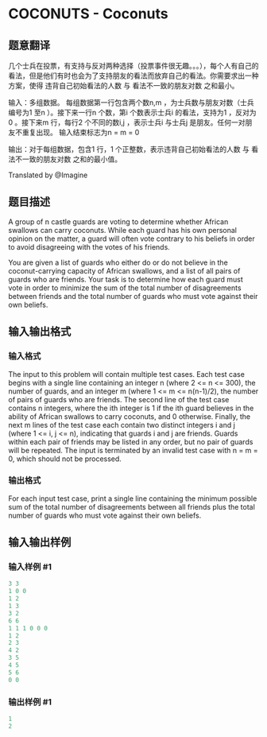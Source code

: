 # COCONUTS - Coconuts

## 题意翻译

几个士兵在投票，有支持与反对两种选择（投票事件很无趣。。。），每个人有自己的看法，但是他们有时也会为了支持朋友的看法而放弃自己的看法。你需要求出一种方案，使得 违背自己初始看法的人数 与 看法不一致的朋友对数 之和最小。

输入：多组数据。 每组数据第一行包含两个数n,m ，为士兵数与朋友对数（士兵编号为1 至n ）。接下来一行n 个数，第i 个数表示士兵i 的看法，支持为1 ，反对为0 。接下来m 行，每行2 个不同的数i,j ，表示士兵i 与士兵j 是朋友。任何一对朋友不重复出现。 输入结束标志为n = m = 0

输出：对于每组数据，包含1 行，1 个正整数，表示违背自己初始看法的人数 与 看法不一致的朋友对数 之和的最小值。

Translated by @Imagine 

## 题目描述

A group of n castle guards are voting to determine whether African swallows can carry coconuts. While each guard has his own personal opinion on the matter, a guard will often vote contrary to his beliefs in order to avoid disagreeing with the votes of his friends.

You are given a list of guards who either do or do not believe in the coconut-carrying capacity of African swallows, and a list of all pairs of guards who are friends. Your task is to determine how each guard must vote in order to minimize the sum of the total number of disagreements between friends and the total number of guards who must vote against their own beliefs.

## 输入输出格式

### 输入格式

The input to this problem will contain multiple test cases. Each test case begins with a single line containing an integer n (where 2 <= n <= 300), the number of guards, and an integer m (where 1 <= m <= n(n-1)/2), the number of pairs of guards who are friends. The second line of the test case contains n integers, where the ith integer is 1 if the ith guard believes in the ability of African swallows to carry coconuts, and 0 otherwise. Finally, the next m lines of the test case each contain two distinct integers i and j (where 1 <= i, j <= n), indicating that guards i and j are friends. Guards within each pair of friends may be listed in any order, but no pair of guards will be repeated. The input is terminated by an invalid test case with n = m = 0, which should not be processed.

### 输出格式

For each input test case, print a single line containing the minimum possible sum of the total number of disagreements between all friends plus the total number of guards who must vote against their own beliefs.

## 输入输出样例

### 输入样例 #1

```cpp
3 3
1 0 0
1 2
1 3
3 2
6 6
1 1 1 0 0 0
1 2
2 3
4 2
3 5
4 5
5 6
0 0
```


### 输出样例 #1

```cpp
1
2
```


